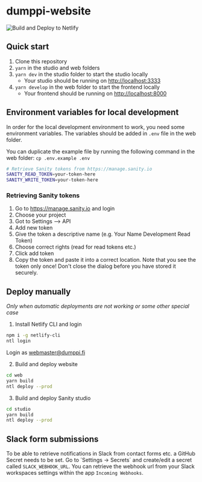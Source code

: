 # dumppi-website

![Build and Deploy to Netlify](https://github.com/Dumppiry/dumppi-website/workflows/Build%20and%20Deploy%20to%20Netlify/badge.svg)

## Quick start

1. Clone this repository
2. `yarn` in the studio and web folders
3. `yarn dev` in the studio folder to start the studio locally
   - Your studio should be running on [http://localhost:3333](http://localhost:3333)
4. `yarn develop` in the web folder to start the frontend locally
   - Your frontend should be running on [http://localhost:8000](http://localhost:8000)

## Environment variables for local development

In order for the local development environment to work, you need some environment variables. The variables should be added in `.env` file in the web folder.

You can duplicate the example file by running the following command in the web folder: `cp .env.example .env`

```bash
# Retrieve Sanity tokens from https://manage.sanity.io
SANITY_READ_TOKEN=your-token-here
SANITY_WRITE_TOKEN=your-token-here
```

### Retrieving Sanity tokens

1. Go to <https://manage.sanity.io> and login
2. Choose your project
3. Got to Settings –> API
4. Add new token
5. Give the token a descriptive name (e.g. Your Name Development Read Token)
6. Choose correct rights (read for read tokens etc.)
7. Click add token
8. Copy the token and paste it into a correct location. Note that you see the token only once! Don't close the dialog before you have stored it securely.

## Deploy manually

_Only when automatic deployments are not working or some other special case_

1. Install Netlify CLI and login

```bash
npm i -g netlify-cli
ntl login
```

Login as webmaster@dumppi.fi

2. Build and deploy website

```bash
cd web
yarn build
ntl deploy --prod
```

3. Build and deploy Sanity studio

```bash
cd studio
yarn build
ntl deploy --prod
```

## Slack form submissions

To be able to retrieve notifications in Slack from contact forms etc. a GitHub Secret needs to be set. Go to ´Settings -> Secrets´ and create/edit a secret called `SLACK_WEBHOOK_URL`. You can retrieve the webhook url from your Slack workspaces settings within the app `Incoming Webhooks`.
